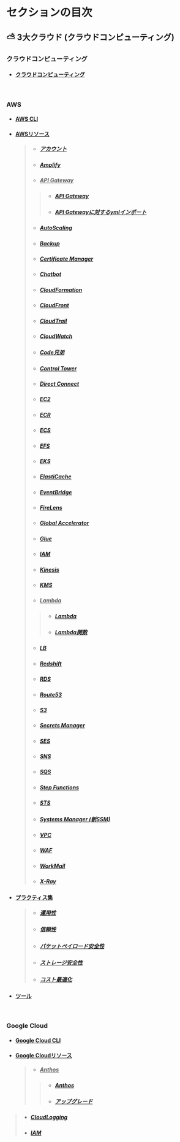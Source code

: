 # セクションの目次

## ⛅ 3大クラウド (クラウドコンピューティング) 

### クラウドコンピューティング

* #### [︎クラウドコンピューティング](https://hiroki-it.github.io/tech-notebook/cloud_computing/cloud_computing.html)

<br>

### AWS

* #### [︎AWS CLI](https://hiroki-it.github.io/tech-notebook/cloud_computing/cloud_computing_aws_cli.html)
* #### <u>AWSリソース</u>
  > * ##### [アカウント](https://hiroki-it.github.io/tech-notebook/cloud_computing/cloud_computing_aws_resource_account.html)
  > * ##### [Amplify](https://hiroki-it.github.io/tech-notebook/cloud_computing/cloud_computing_aws_resource_amplify.html)
  > * ##### <u>API Gateway</u>
  > > * ##### [︎API Gateway](https://hiroki-it.github.io/tech-notebook/cloud_computing/cloud_computing_aws_resource_api_gateway.html)
  > > * ##### [︎API Gatewayに対するymlインポート](https://hiroki-it.github.io/tech-notebook/cloud_computing/cloud_computing_aws_resource_api_gateway_import.html)
  > * ##### [︎AutoScaling](https://hiroki-it.github.io/tech-notebook/cloud_computing/cloud_computing_aws_resource_autoscaling.html)
  > * ##### [Backup](https://hiroki-it.github.io/tech-notebook/cloud_computing/cloud_computing_aws_resource_backup.html)
  > * ##### [Certificate Manager](https://hiroki-it.github.io/tech-notebook/cloud_computing/cloud_computing_aws_resource_certificate_manager.html)
  > * ##### [Chatbot](https://hiroki-it.github.io/tech-notebook/cloud_computing/cloud_computing_aws_resource_chatbot.html)
  > * ##### [CloudFormation](https://hiroki-it.github.io/tech-notebook/cloud_computing/cloud_computing_aws_resource_cloudformation.html)
  > * ##### [CloudFront](https://hiroki-it.github.io/tech-notebook/cloud_computing/cloud_computing_aws_resource_cloudfront.html)
  > * ##### [CloudTrail](https://hiroki-it.github.io/tech-notebook/cloud_computing/cloud_computing_aws_resource_cloudtrail.html)
  > * ##### [CloudWatch](https://hiroki-it.github.io/tech-notebook/cloud_computing/cloud_computing_aws_resource_cloudwatch.html)
  > * ##### [Code兄弟](https://hiroki-it.github.io/tech-notebook/cloud_computing/cloud_computing_aws_resource_code.html)
  > * ##### [Control Tower](https://hiroki-it.github.io/tech-notebook/cloud_computing/cloud_computing_aws_resource_control_tower.html)
  > * ##### [Direct Connect](https://hiroki-it.github.io/tech-notebook/cloud_computing/cloud_computing_aws_resource_direct_connect.html)
  > * ##### [︎EC2](https://hiroki-it.github.io/tech-notebook/cloud_computing/cloud_computing_aws_resource_ec2.html)
  > * ##### [ECR](https://hiroki-it.github.io/tech-notebook/cloud_computing/cloud_computing_aws_resource_ecr.html)
  > * ##### [︎ECS](https://hiroki-it.github.io/tech-notebook/cloud_computing/cloud_computing_aws_resource_ecs.html)
  > * ##### [︎EFS](https://hiroki-it.github.io/tech-notebook/cloud_computing/cloud_computing_aws_resource_efs.html)
  > * ##### [︎EKS](https://hiroki-it.github.io/tech-notebook/cloud_computing/cloud_computing_aws_resource_eks.html)
  > * ##### [︎ElastiCache](https://hiroki-it.github.io/tech-notebook/cloud_computing/cloud_computing_aws_resource_elasticache.html)
  > * ##### [EventBridge](https://hiroki-it.github.io/tech-notebook/cloud_computing/cloud_computing_aws_resource_eventbridge.html)
  > * ##### [FireLens](https://hiroki-it.github.io/tech-notebook/cloud_computing/cloud_computing_aws_resource_firelens.html)
  > * ##### [Global Accelerator](https://hiroki-it.github.io/tech-notebook/cloud_computing/cloud_computing_aws_resource_global_accelerator.html)
  > * ##### [Glue](https://hiroki-it.github.io/tech-notebook/cloud_computing/cloud_computing_aws_resource_glue.html)
  > * ##### [IAM](https://hiroki-it.github.io/tech-notebook/cloud_computing/cloud_computing_aws_resource_iam.html)
  > * ##### [Kinesis](https://hiroki-it.github.io/tech-notebook/cloud_computing/cloud_computing_aws_resource_kinesis.html)
  > * ##### [KMS](https://hiroki-it.github.io/tech-notebook/cloud_computing/cloud_computing_aws_resource_kms.html)
  > * ##### <u>︎Lambda</u>
  > > * ##### [︎Lambda](https://hiroki-it.github.io/tech-notebook/cloud_computing/cloud_computing_aws_resource_lambda.html)
  > > * ##### [︎Lambda関数](https://hiroki-it.github.io/tech-notebook/cloud_computing/cloud_computing_aws_resource_lambda_function.html)
  > * ##### [LB](https://hiroki-it.github.io/tech-notebook/cloud_computing/cloud_computing_aws_resource_lb.html)
  > * ##### [Redshift](https://hiroki-it.github.io/tech-notebook/cloud_computing/cloud_computing_aws_resource_redshift.html)
  > * ##### [RDS](https://hiroki-it.github.io/tech-notebook/cloud_computing/cloud_computing_aws_resource_rds.html)
  > * ##### [Route53](https://hiroki-it.github.io/tech-notebook/cloud_computing/cloud_computing_aws_resource_route53.html)
  > * ##### [S3](https://hiroki-it.github.io/tech-notebook/cloud_computing/cloud_computing_aws_resource_s3.html)
  > * ##### [Secrets Manager](https://hiroki-it.github.io/tech-notebook/cloud_computing/cloud_computing_aws_resource_secrets_manager.html)
  > * ##### [SES](https://hiroki-it.github.io/tech-notebook/cloud_computing/cloud_computing_aws_resource_ses.html)
  > * ##### [SNS](https://hiroki-it.github.io/tech-notebook/cloud_computing/cloud_computing_aws_resource_sns.html)
  > * ##### [SQS](https://hiroki-it.github.io/tech-notebook/cloud_computing/cloud_computing_aws_resource_sqs.html)
  > * ##### [Step Functions](https://hiroki-it.github.io/tech-notebook/cloud_computing/cloud_computing_aws_resource_step_functions.html)
  > * ##### [STS](https://hiroki-it.github.io/tech-notebook/cloud_computing/cloud_computing_aws_resource_sts.html)
  > * ##### [Systems Manager (新SSM) ](https://hiroki-it.github.io/tech-notebook/cloud_computing/cloud_computing_aws_resource_systems_manager.html)
  > * ##### [VPC](https://hiroki-it.github.io/tech-notebook/cloud_computing/cloud_computing_aws_resource_vpc.html)
  > * ##### [WAF](https://hiroki-it.github.io/tech-notebook/cloud_computing/cloud_computing_aws_resource_waf.html)
  > * ##### [WorkMail](https://hiroki-it.github.io/tech-notebook/cloud_computing/cloud_computing_aws_resource_work_mail.html)
  > * ##### [X-Ray](https://hiroki-it.github.io/tech-notebook/cloud_computing/cloud_computing_aws_resource_xray.html)
* #### <u>プラクティス集</u>
  > * ##### [︎運用性](https://hiroki-it.github.io/tech-notebook/cloud_computing/cloud_computing_aws_practices_operability.html)
  > * ##### [︎信頼性](https://hiroki-it.github.io/tech-notebook/cloud_computing/cloud_computing_aws_practices_reliability.html)
  > * ##### [パケットペイロード︎安全性](https://hiroki-it.github.io/tech-notebook/cloud_computing/cloud_computing_aws_practices_security_packet_payload.html)
  > * ##### [ストレージ安全性](https://hiroki-it.github.io/tech-notebook/cloud_computing/cloud_computing_aws_practices_security_storage.html)
  > * ##### [︎コスト最適化](https://hiroki-it.github.io/tech-notebook/cloud_computing/cloud_computing_aws_practices_cost_optimization.html)
* #### [︎ツール](https://hiroki-it.github.io/tech-notebook/cloud_computing/cloud_computing_aws_tools.html)

<br>

### Google Cloud

* #### [︎Google Cloud CLI](https://hiroki-it.github.io/tech-notebook/cloud_computing/cloud_computing_gcp_cli.html)
* #### <u>Google Cloudリソース</u>
  > * ##### <u>Anthos</u>
  > > * ##### [︎Anthos](https://hiroki-it.github.io/tech-notebook/cloud_computing/cloud_computing_gcp_resource_anthos.html)
  > > * ##### [︎アップグレード](https://hiroki-it.github.io/tech-notebook/cloud_computing/cloud_computing_gcp_resource_anthos_upgrade.html)
> * ##### [CloudLogging](https://hiroki-it.github.io/tech-notebook/cloud_computing/cloud_computing_gcp_resource_cloudlogging.html)
> * ##### [IAM](https://hiroki-it.github.io/tech-notebook/cloud_computing/cloud_computing_gcp_resource_iam.html)

<br>
